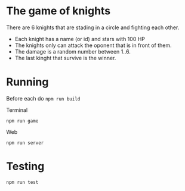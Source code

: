 # The game of knights
There are 6 knights that are stading in a circle and fighting each other.

  - Each knight has a name (or id) and stars with 100 HP
  - The knights only can attack the oponent that is in front of them.
  - The damage is a random number between 1..6.
  - The last kinght that survive is the winner.

# Running
Before each do `npm run build`

Terminal
```
npm run game
```

Web
```
npm run server
```

# Testing
```
npm run test
```
